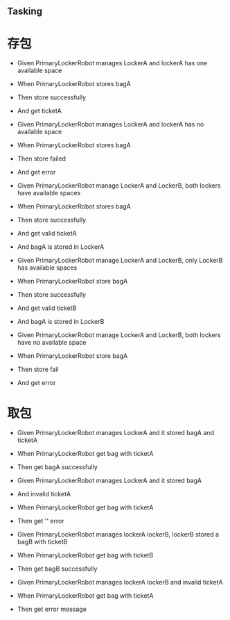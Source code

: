 ## Tasking
 # 存包

   * Given PrimaryLockerRobot manages LockerA and lockerA has one available space
   * When PrimaryLockerRobot stores bagA
   * Then store successfully
   * And get ticketA <ticketNumber>
   
   * Given PrimaryLockerRobot manages LockerA and lockerA has no available space
   * When PrimaryLockerRobot stores bagA
   * Then store failed
   * And get <No available space> error 
 
   * Given PrimaryLockerRobot manage LockerA and LockerB, both lockers have available spaces
   * When PrimaryLockerRobot stores bagA
   * Then store successfully
   * And get valid ticketA <ticketNumber>
   * And bagA is stored in LockerA
   
   * Given PrimaryLockerRobot manage LockerA and LockerB, only LockerB has available spaces
   * When PrimaryLockerRobot store bagA
   * Then store successfully
   * And get valid ticketB <ticketNumber>
   * And bagA is stored in LockerB
   
   * Given PrimaryLockerRobot manage LockerA and LockerB, both lockers have no available space
   * When PrimaryLockerRobot store bagA
   * Then store fail
   * And get <No available space> error 
   
 # 取包 
   * Given PrimaryLockerRobot manages LockerA and it stored bagA and ticketA
   * When PrimaryLockerRobot get bag with ticketA
   * Then get bagA successfully

   * Given PrimaryLockerRobot manages LockerA and it stored bagA 
   * And invalid ticketA
   * When PrimaryLockerRobot get bag with ticketA
   * Then get '<Invalid ticket>' error 

   * Given PrimaryLockerRobot manages lockerA lockerB, lockerB stored a bagB with ticketB
   * When PrimaryLockerRobot get bag with ticketB
   * Then get bagB successfully
   
   * Given PrimaryLockerRobot manages lockerA lockerB and invalid ticketA
   * When PrimaryLockerRobot get bag with ticketA
   * Then get error message